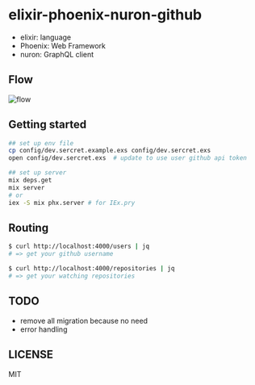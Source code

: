 # elixir-phoenix-nuron-github

- elixir: language
- Phoenix: Web Framework
- nuron: GraphQL client

## Flow

![flow](http://www.plantuml.com/plantuml/proxy?cache=no&src=https://raw.githubusercontent.com/snamiki1212/example-elixir-phoenix-nuron-graphql/main/docs/flow.plantuml)

## Getting started

```zsh
## set up env file
cp config/dev.sercret.example.exs config/dev.sercret.exs
open config/dev.sercret.exs  # update to use user github api token

## set up server
mix deps.get
mix server
# or
iex -S mix phx.server # for IEx.pry
```

## Routing

```zsh
$ curl http://localhost:4000/users | jq
# => get your github username

$ curl http://localhost:4000/repositories | jq
# => get your watching repositories
```

## TODO

- remove all migration because no need
- error handling

## LICENSE

MIT
